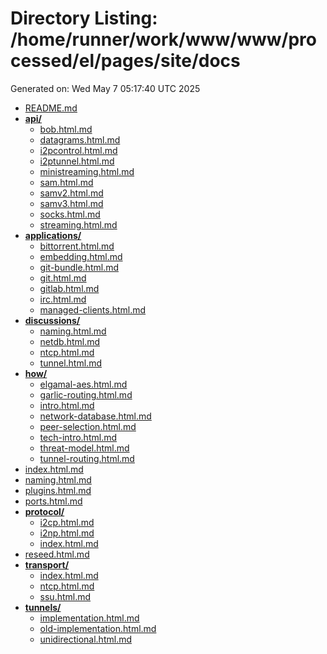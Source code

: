 # Directory Listing: /home/runner/work/www/www/processed/el/pages/site/docs
Generated on: Wed May  7 05:17:40 UTC 2025

- [README.md](README.md)
- **[api/](api/)**
  - [bob.html.md](api/bob.html.md)
  - [datagrams.html.md](api/datagrams.html.md)
  - [i2pcontrol.html.md](api/i2pcontrol.html.md)
  - [i2ptunnel.html.md](api/i2ptunnel.html.md)
  - [ministreaming.html.md](api/ministreaming.html.md)
  - [sam.html.md](api/sam.html.md)
  - [samv2.html.md](api/samv2.html.md)
  - [samv3.html.md](api/samv3.html.md)
  - [socks.html.md](api/socks.html.md)
  - [streaming.html.md](api/streaming.html.md)
- **[applications/](applications/)**
  - [bittorrent.html.md](applications/bittorrent.html.md)
  - [embedding.html.md](applications/embedding.html.md)
  - [git-bundle.html.md](applications/git-bundle.html.md)
  - [git.html.md](applications/git.html.md)
  - [gitlab.html.md](applications/gitlab.html.md)
  - [irc.html.md](applications/irc.html.md)
  - [managed-clients.html.md](applications/managed-clients.html.md)
- **[discussions/](discussions/)**
  - [naming.html.md](discussions/naming.html.md)
  - [netdb.html.md](discussions/netdb.html.md)
  - [ntcp.html.md](discussions/ntcp.html.md)
  - [tunnel.html.md](discussions/tunnel.html.md)
- **[how/](how/)**
  - [elgamal-aes.html.md](how/elgamal-aes.html.md)
  - [garlic-routing.html.md](how/garlic-routing.html.md)
  - [intro.html.md](how/intro.html.md)
  - [network-database.html.md](how/network-database.html.md)
  - [peer-selection.html.md](how/peer-selection.html.md)
  - [tech-intro.html.md](how/tech-intro.html.md)
  - [threat-model.html.md](how/threat-model.html.md)
  - [tunnel-routing.html.md](how/tunnel-routing.html.md)
- [index.html.md](index.html.md)
- [naming.html.md](naming.html.md)
- [plugins.html.md](plugins.html.md)
- [ports.html.md](ports.html.md)
- **[protocol/](protocol/)**
  - [i2cp.html.md](protocol/i2cp.html.md)
  - [i2np.html.md](protocol/i2np.html.md)
  - [index.html.md](protocol/index.html.md)
- [reseed.html.md](reseed.html.md)
- **[transport/](transport/)**
  - [index.html.md](transport/index.html.md)
  - [ntcp.html.md](transport/ntcp.html.md)
  - [ssu.html.md](transport/ssu.html.md)
- **[tunnels/](tunnels/)**
  - [implementation.html.md](tunnels/implementation.html.md)
  - [old-implementation.html.md](tunnels/old-implementation.html.md)
  - [unidirectional.html.md](tunnels/unidirectional.html.md)
